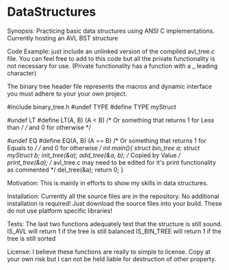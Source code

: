 # DataStructures
Synopsis:
Practicing basic data structures using ANSI C implementations.
Currently hosting an AVL BST structure

Code Example:
just include an unlinked version of the compiled avl_tree.c file.
You can feel free to add to this code but all the private functionality is not necessary for use.
(Private functionality has a function with a _ leading character)

The binary tree header file represents the macros and dynamic interface you must adhere to your
your own project.

#include binary_tree.h
#undef TYPE
#define TYPE myStruct

#undef LT
#define LT(A, B) (A < B) /* Or something that returns 1 for Less than */
                         /* and 0 for otherwise */

#undef EQ
#define EQ(A, B) (A == B) /* Or something that returns 1 for Equals to */
                          /* and 0 for otherwise */
int main(){
   struct bin_tree a;
   struct myStruct b;
   init_tree(&a);
   add_tree(&a, b); /* Copied by Value */
   print_tree(&a); /* avl_tree.c may need to be edited for it's print functionality as commented */
   del_tree(&a);
   return 0;
}

Motivation:
This is mainly in efforts to show my skills in data structures.

Installation:
Currently all the source files are in the repository. No additional installation is required!
Just download the source files into your build. These do not use platform specific libraries!

Tests:
The last two functions adequately test that the structure is still sound.
IS_AVL will return 1 if the tree is still balanced
IS_BIN_TREE will return 1 if the tree is still sorted

License:
I believe these functions are really to simple to license. Copy at your own risk but I can not be
held liable for destruction of other property.

